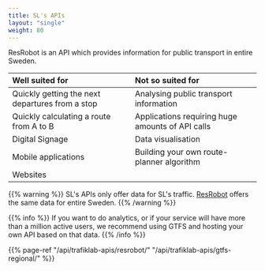 ```yaml
---
title: SL's APIs
layout: "single"
weight: 80
---
```


ResRobot is an API which provides information for public transport in entire Sweden.

| Well suited for | Not so suited for |
| :--- | :--- |
| Quickly getting the next departures from a stop | Analysing public transport information |
| Quickly calculating a route from A to B | Applications requiring huge amounts of API calls |
| Digital Signage | Data visualisation |
| Mobile applications | Building your own route-planner algorithm |
| Websites |  |

{{% warning %}} SL's APIs only offer data for SL's traffic. [ResRobot](../resrobot/) offers the same data for
entire Sweden. {{% /warning %}}

{{% info %}} If you want to do analytics, or if your service will have more than a million active users, we
recommend using GTFS and hosting your own API based on that data. {{% /info %}}

{{% page-ref "/api/trafiklab-apis/resrobot/" "/api/trafiklab-apis/gtfs-regional/" %}}
